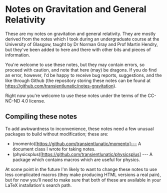 # Notes on Gravitation and General Relativity

These are my notes on gravitation and general relativity. They are
mostly derived from the notes which I took during an undergraduate
course at the University of Glasgow, taught by Dr Norman Gray and Prof
Martin Hendry, but they've been added to here and there with other
bits and pieces of information.

You're welcome to use these notes, but they may contain errors, so
proceed with caution, and note that here (may) be dragons. If you do
find an error, however, I'd be happy to receive bug reports,
suggestions, and the like through Github (the repository storing these
notes can be found at
https://github.com/transientlunatic/notes-gravitation). 

Right now you're welcome to use these notes under the terms of the
CC-NC-ND 4.0 license.

## Compiling these notes

To add awkwardness to inconvenience, these notes need a few unusual
packages to build without modification; these are:

* (momento)[https://github.com/transientlunatic/momento]---  A document class I wrote for taking notes.
* (physicsplus)[https://github.com/transientlunatic/physicsplus] --- A package which contains macros which are useful for physics.

At some point in the future I'm likely to want to change these notes
to use less complicated macros (they make producing HTML versions a
real pain), but for now you'll need to make sure that both of these
are available in your LaTeX installation's search path.
